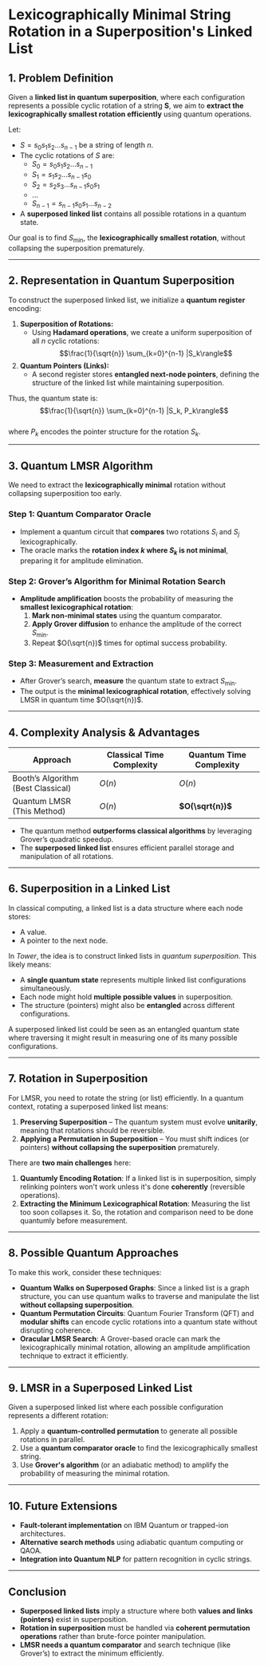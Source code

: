 # **Lexicographically Minimal String Rotation in a Superposition's Linked List**  

## **1. Problem Definition**  
Given a **linked list in quantum superposition**, where each configuration represents a possible cyclic rotation of a string **S**, we aim to **extract the lexicographically smallest rotation efficiently** using quantum operations.  

Let:  
- $S = s_0s_1s_2...s_{n-1}$ be a string of length $n$.  
- The cyclic rotations of $S$ are:  
  - $S_0 = s_0s_1s_2...s_{n-1}$ 
  - $S_1 = s_1s_2...s_{n-1}s_0$  
  - $S_2 = s_2s_3...s_{n-1}s_0s_1$  
  - ...  
  - $S_{n-1} = s_{n-1}s_0s_1...s_{n-2}$
- A **superposed linked list** contains all possible rotations in a quantum state.  

Our goal is to find $S_{\text{min}}$, the **lexicographically smallest rotation**, without collapsing the superposition prematurely.  

---

## **2. Representation in Quantum Superposition**  
To construct the superposed linked list, we initialize a **quantum register** encoding:  
1. **Superposition of Rotations:**  
   - Using **Hadamard operations**, we create a uniform superposition of all $n$ cyclic rotations:  
   $$\frac{1}{\sqrt{n}} \sum_{k=0}^{n-1} |S_k\rangle$$
2. **Quantum Pointers (Links):**  
   - A second register stores **entangled next-node pointers**, defining the structure of the linked list while maintaining superposition.  

Thus, the quantum state is:  
$$\frac{1}{\sqrt{n}} \sum_{k=0}^{n-1} |S_k, P_k\rangle$$  
where $P_k$ encodes the pointer structure for the rotation $S_k$.  

---

## **3. Quantum LMSR Algorithm**  
We need to extract the **lexicographically minimal** rotation without collapsing superposition too early.  

### **Step 1: Quantum Comparator Oracle**  
- Implement a quantum circuit that **compares** two rotations $S_i$ and $S_j$ lexicographically.  
- The oracle marks the **rotation index $k$ where $S_k$ is not minimal**, preparing it for amplitude elimination.  

### **Step 2: Grover’s Algorithm for Minimal Rotation Search**  
- **Amplitude amplification** boosts the probability of measuring the **smallest lexicographical rotation**:  
  1. **Mark non-minimal states** using the quantum comparator.  
  2. **Apply Grover diffusion** to enhance the amplitude of the correct $S_{\text{min}}$.  
  3. Repeat $O(\sqrt{n})$ times for optimal success probability.  

### **Step 3: Measurement and Extraction**  
- After Grover’s search, **measure** the quantum state to extract $S_{\text{min}}$.  
- The output is the **minimal lexicographical rotation**, effectively solving LMSR in quantum time $O(\sqrt{n})$.  

---

## **4. Complexity Analysis & Advantages**  
| Approach                           | Classical Time Complexity | Quantum Time Complexity |
| ---------------------------------- | ------------------------- | ----------------------- |
| Booth’s Algorithm (Best Classical) | $O(n)$                    | $O(n)$                  |
| Quantum LMSR (This Method)         | $O(n)$                    | **$O(\sqrt{n})$**       |

- The quantum method **outperforms classical algorithms** by leveraging Grover’s quadratic speedup.  
- The **superposed linked list** ensures efficient parallel storage and manipulation of all rotations.  

---

## **6. Superposition in a Linked List**
In classical computing, a linked list is a data structure where each node stores:
- A value.
- A pointer to the next node.

In *Tower*, the idea is to construct linked lists in *quantum superposition*. This likely means:
- A **single quantum state** represents multiple linked list configurations simultaneously.
- Each node might hold **multiple possible values** in superposition.
- The structure (pointers) might also be **entangled** across different configurations.

A superposed linked list could be seen as an entangled quantum state where traversing it might result in measuring one of its many possible configurations.

---

## **7. Rotation in Superposition**
For LMSR, you need to rotate the string (or list) efficiently. In a quantum context, rotating a superposed linked list means:
1. **Preserving Superposition** – The quantum system must evolve **unitarily**, meaning that rotations should be reversible.
2. **Applying a Permutation in Superposition** – You must shift indices (or pointers) **without collapsing the superposition** prematurely.

There are **two main challenges** here:
1. **Quantumly Encoding Rotation**: If a linked list is in superposition, simply relinking pointers won't work unless it's done **coherently** (reversible operations).
2. **Extracting the Minimum Lexicographical Rotation**: Measuring the list too soon collapses it. So, the rotation and comparison need to be done quantumly before measurement.

---

## **8. Possible Quantum Approaches**
To make this work, consider these techniques:

- **Quantum Walks on Superposed Graphs**: Since a linked list is a graph structure, you can use quantum walks to traverse and manipulate the list **without collapsing superposition**.
- **Quantum Permutation Circuits**: Quantum Fourier Transform (QFT) and **modular shifts** can encode cyclic rotations into a quantum state without disrupting coherence.
- **Oracular LMSR Search**: A Grover-based oracle can mark the lexicographically minimal rotation, allowing an amplitude amplification technique to extract it efficiently.

---

## **9. LMSR in a Superposed Linked List**
Given a superposed linked list where each possible configuration represents a different rotation:
1. Apply a **quantum-controlled permutation** to generate all possible rotations in parallel.
2. Use a **quantum comparator oracle** to find the lexicographically smallest string.
3. Use **Grover's algorithm** (or an adiabatic method) to amplify the probability of measuring the minimal rotation.

---

## **10. Future Extensions**  
- **Fault-tolerant implementation** on IBM Quantum or trapped-ion architectures.  
- **Alternative search methods** using adiabatic quantum computing or QAOA.  
- **Integration into Quantum NLP** for pattern recognition in cyclic strings.

---

## **Conclusion**
- **Superposed linked lists** imply a structure where both **values and links (pointers)** exist in superposition.
- **Rotation in superposition** must be handled via **coherent permutation operations** rather than brute-force pointer manipulation.
- **LMSR needs a quantum comparator** and search technique (like Grover’s) to extract the minimum efficiently.
